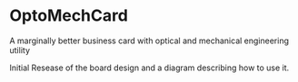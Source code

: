 # OptoMechCard
A marginally better business card with optical and mechanical engineering utility

Initial Resease of the board design and a diagram describing how to use it.
